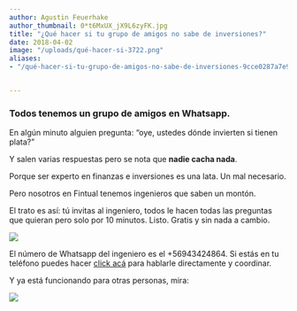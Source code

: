```yaml
---
author: Agustin Feuerhake
author_thumbnail: 0*t6MxUX_jX9L6zyFK.jpg
title: "¿Qué hacer si tu grupo de amigos no sabe de inversiones?"
date: 2018-04-02
image: "/uploads/qué-hacer-si-3722.png"
aliases:
- "/qué-hacer-si-tu-grupo-de-amigos-no-sabe-de-inversiones-9cce0287a7e9/"


---
```


### Todos tenemos un grupo de amigos en Whatsapp.

En algún minuto alguien pregunta: “oye, ustedes dónde invierten si tienen plata?”

Y salen varias respuestas pero se nota que **nadie cacha nada**.

Porque ser experto en finanzas e inversiones es una lata. Un mal necesario.

Pero nosotros en Fintual tenemos ingenieros que saben un montón.

El trato es así: tú invitas al ingeniero, todos le hacen todas las preguntas que quieran pero solo por 10 minutos. Listo. Gratis y sin nada a cambio.

![](/uploads/qué-hacer-si-1198.png)

El número de Whatsapp del ingeniero es el +56943424864. Si estás en tu teléfono puedes hacer [click acá](https://api.whatsapp.com/send?text=Hola%20ingeniero%20,te%20quiero%20invitar%20a%20mi%20grupo%20de%20amigos&phone=56943424864) para hablarle directamente y coordinar.

Y ya está funcionando para otras personas, mira:

![](/uploads/qué-hacer-si-3722.png)
